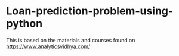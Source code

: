 # Loan-prediction-problem-using-python
This is based on the materials and courses found on https://www.analyticsvidhya.com/
